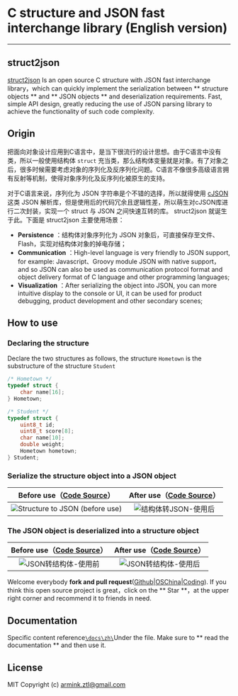 # C structure and JSON fast interchange library (English version)

---

## struct2json

[struct2json](https://github.com/armink/struct2json) Is an open source C structure with JSON fast interchange library，which can quickly implement the serialization between ** structure objects ** and ** JSON objects ** and deserialization requirements. Fast, simple API design, greatly reducing the use of JSON parsing library to achieve the functionality of such code complexity.

## Origin

把面向对象设计应用到C语言中，是当下很流行的设计思想。由于C语言中没有类，所以一般使用结构体 `struct` 充当类，那么结构体变量就是对象。有了对象之后，很多时候需要考虑对象的序列化及反序列化问题。C语言不像很多高级语言拥有反射等机制，使得对象序列化及反序列化被原生的支持。

对于C语言来说，序列化为 JSON 字符串是个不错的选择，所以就得使用 [cJSON](https://github.com/kbranigan/cJSON) 这类 JSON 解析库，但是使用后的代码冗余且逻辑性差，所以萌生对cJSON库进行二次封装，实现一个 struct 与 JSON 之间快速互转的库。 struct2json 就诞生于此。下面是 struct2json 主要使用场景：

- **Persistence** ：结构体对象序列化为 JSON 对象后，可直接保存至文件、Flash，实现对结构体对象的掉电存储；
- **Communication** ：High-level language is very friendly to JSON support, for example: Javascript、Groovy module JSON with native support，and so JSON can also be used as communication protocol format and object delivery format of C language and other programming languages;
- **Visualization** ：After serializing the object into JSON, you can more intuitive display to the console or UI, it can be used for product debugging, product development and other secondary scenes;

## How to use

### Declaring the structure

Declare the two structures as follows, the structure `Hometown` is the substructure of the structure `Student`

```C
/* Hometown */
typedef struct {
    char name[16];
} Hometown;

/* Student */
typedef struct {
    uint8_t id;
    uint8_t score[8];
    char name[10];
    double weight;
    Hometown hometown;
} Student;
```

### Serialize the structure object into a JSON object

|Before use（[Code Source](https://github.com/armink/struct2json/blob/master/docs/zh/assets/not_use_struct2json.c)）|After use（[Code Source](https://github.com/armink/struct2json/blob/master/docs/zh/assets/used_struct2json.c)）|
|:-----:|:-----:|
|![Structure to JSON (before use)](https://git.oschina.net/Armink/struct2json/raw/master/docs/zh/images/not_use_struct2json.png)| ![结构体转JSON-使用后](https://git.oschina.net/Armink/struct2json/raw/master/docs/zh/images/used_struct2json.png)|

### The JSON object is deserialized into a structure object

|Before use（[Code Source](https://github.com/armink/struct2json/blob/master/docs/zh/assets/not_use_struct2json_for_json.c)）|After use（[Code Source](https://github.com/armink/struct2json/blob/master/docs/zh/assets/used_struct2json_for_json.c)）|
|:-----:|:-----:|
|![JSON转结构体-使用前](https://git.oschina.net/Armink/struct2json/raw/master/docs/zh/images/not_use_struct2json_for_json.png)| ![JSON转结构体-使用后](https://git.oschina.net/Armink/struct2json/raw/master/docs/zh/images/used_struct2json_for_json.png)|

Welcome everybody **fork and pull request**([Github](https://github.com/armink/struct2json)|[OSChina](http://git.oschina.net/armink/struct2json)|[Coding](https://coding.net/u/armink/p/struct2json/git)). If you think this open source project is great，click on the ** Star **，at the upper right corner and recommend it to friends in need.

## Documentation

Specific content reference[`\docs\zh\`](https://github.com/armink/struct2json/tree/master/docs/zh)Under the file. Make sure to ** read the documentation ** and then use it.

## License

MIT Copyright (c) armink.ztl@gmail.com
